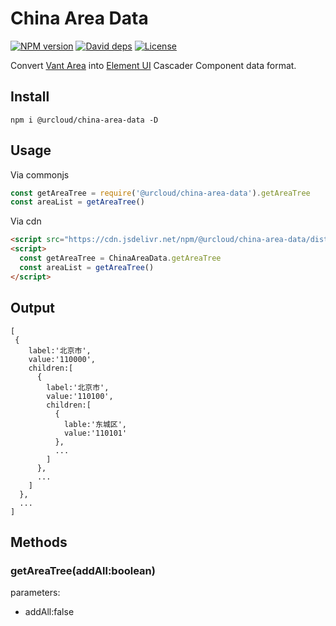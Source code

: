 # China Area Data

[![NPM version][npm-image]][npm-url]
[![David deps][david-image]][david-url]
[![License][license-image]][license-url]

[npm-image]: https://img.shields.io/npm/v/@urcloud/china-area-data.svg?style=flat-square
[npm-url]: https://www.npmjs.com/package/@urcloud/china-area-data
[david-image]: https://img.shields.io/david/urcloud/china-area-data.svg?style=flat-square
[david-url]: https://david-dm.org/urcloud/china-area-data
[license-url]: https://github.com/zenonux/china-area-data/blob/master/LICENCE
[license-image]: https://img.shields.io/npm/l/@urcloud/china-area-data.svg

Convert [Vant Area](https://www.npmjs.com/package/@vant/area-data) into [Element UI](https://www.npmjs.com/package/element-ui) Cascader Component data format.

## Install

`npm i @urcloud/china-area-data -D`

## Usage

Via commonjs

```js
const getAreaTree = require('@urcloud/china-area-data').getAreaTree
const areaList = getAreaTree()
```

Via cdn

```html
<script src="https://cdn.jsdelivr.net/npm/@urcloud/china-area-data/dist/index.umd.js"></script>
<script>
  const getAreaTree = ChinaAreaData.getAreaTree
  const areaList = getAreaTree()
</script>
```

## Output

```
[
 {
    label:'北京市',
    value:'110000',
    children:[
      {
        label:'北京市',
        value:'110100',
        children:[
          {
            lable:'东城区',
            value:'110101'
          },
          ...
        ]
      },
      ...
    ]
  },
  ...
]
```

## Methods

### getAreaTree(addAll:boolean)

parameters:

- addAll:false
